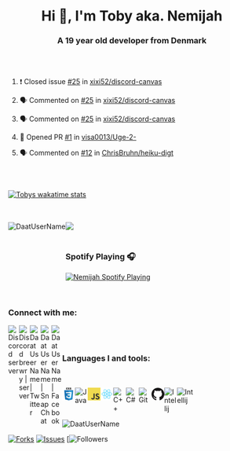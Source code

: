 <!--START_SECTION:activity-->
<h1 align="center">Hi 👋, I'm Toby aka. Nemijah</h1>
<h3 align="center">A 19 year old developer from Denmark</h3>

<br>
<br>

1. ❗️ Closed issue [#25](https://github.com/xixi52/discord-canvas/issues/25) in [xixi52/discord-canvas](https://github.com/xixi52/discord-canvas)
2. 🗣 Commented on [#25](https://github.com/xixi52/discord-canvas/issues/25) in [xixi52/discord-canvas](https://github.com/xixi52/discord-canvas)

3. 🗣 Commented on [#25](https://github.com/xixi52/discord-canvas/issues/25) in [xixi52/discord-canvas](https://github.com/xixi52/discord-canvas)
4. 💪 Opened PR [#1](https://github.com/visa0013/Uge-2-/pull/1) in [visa0013/Uge-2-](https://github.com/visa0013/Uge-2-)


5. 🗣 Commented on [#12](https://github.com/ChrisBruhn/heiku-digt/issues/12) in [ChrisBruhn/heiku-digt](https://github.com/ChrisBruhn/heiku-digt)


<br>
<br>

[![Tobys wakatime stats](https://github-readme-stats.vercel.app/api/wakatime?username=DaatUserName&theme=dark)](https://github.com/anuraghazra/github-readme-stats)

<br>
<br>

<img height="170" align="left" src="https://github-readme-stats.vercel.app/api?username=DaatUserName&count_private=true&include_all_commits=true&theme=dark" alt="DaatUserName" />
<img src="https://github-readme-stats.vercel.app/api/top-langs/?username=DaatUserName&layout=compact&theme=dark&langs_count=15" />

<br>
<br>

### Spotify Playing 🎧

[<img src="https://now-playing-codestackr.vercel.app/api/spotify-playing" alt="Nemijah Spotify Playing" width="350"/>](https://open.spotify.com/user/Toby)


<br>


### Connect with me:

[<img align="left" alt="Discord server" width="22px" src="https://maxcdn.icons8.com/Share/icon/Logos/discord_logo1600.png" />][website]
[<img align="left" alt="Discord brewry | server" width="22px" src="https://i.imgur.com/Gm0ldDm.png" />][brewry server]
[<img align="left" alt="DaatUserName | Twitter" width="22px" src="https://cdn.jsdelivr.net/npm/simple-icons@v3/icons/twitter.svg" />][twitter]
[<img align="left" alt="DaatUserName | SnapChat" width="22px" src="https://1000logos.net/wp-content/uploads/2017/08/snapchat-logo-transparent.png" />][snap]
[<img align="left" alt="DaatUserName | Facebook" width="22px" src="https://cdn.techgyd.com/50-Best-Facebook-Logo-Icons-GIF-Transparent-PNG-Images-9.png"/>][facebook]

<br>
<br>

### Languages I and tools:

<br>
<br>

<img align="left" alt="CSS3" width="26px" src="https://raw.githubusercontent.com/github/explore/80688e429a7d4ef2fca1e82350fe8e3517d3494d/topics/css/css.png" />
<img align="left" alt="Java" width="26px" src="https://www.flaticon.com/svg/static/icons/svg/226/226777.svg" />
<img align="left" alt="JavaScript" width="26px" src="https://raw.githubusercontent.com/github/explore/80688e429a7d4ef2fca1e82350fe8e3517d3494d/topics/javascript/javascript.png" />
<img align="left" alt="React" width="26px" src="https://raw.githubusercontent.com/github/explore/80688e429a7d4ef2fca1e82350fe8e3517d3494d/topics/react/react.png" />
<img align="left" alt="C++" width="26px" src="https://cdn.freebiesupply.com/logos/large/2x/c-logo-png-transparent.png"/>
<img align="left" alt="C#" width="26px" src="https://cdn.freebiesupply.com/logos/large/2x/c-logo-png-transparent.png" />
<img align="left" alt="Git" width="26px" src="https://cdn.freebiesupply.com/logos/large/2x/git-icon-logo-png-transparent.png" />
<img align="left" alt="GitHub" width="26px" src="https://raw.githubusercontent.com/github/explore/78df643247d429f6cc873026c0622819ad797942/topics/github/github.png" />
<img align="left" alt="Intellij" width="26px" src="https://upload.wikimedia.org/wikipedia/commons/thumb/d/d5/IntelliJ_IDEA_Logo.svg/1200px-IntelliJ_IDEA_Logo.svg.png" />

<img align="left" alt="Intellij" width="35px" src="https://cdn.freebiesupply.com/logos/thumbs/2x/webstorm-icon-logo.png" />

<br>

[website]: https://dsc.gg/Vinci
[twitter]: https://twitter.com/DaatName
[brewry server]: https://discord.gg/RTh79cwxxp
[facebook]: https://www.facebook.com/tobias.jensen.3975
[snap]: https://www.snapchat.com/add/toby8071

<br>
<br>

<p align="left"> <img src="https://komarev.com/ghpvc/?username=DaatUserName&label=Profile%20views&color=0e75b6&style=for-the-badge" alt="DaatUserName"/></p>

[![Forks][forks-shield]][forks-url]
[![Issues][issues-shield]][issues-url]
[![Followers][follower-shield]

[forks-shield]: https://img.shields.io/github/forks/DaatUserName/VinciBot?style=for-the-badge
[forks-url]: https://github.com/DaatUserName/VinciBot/network/members
[issues-shield]: https://img.shields.io/github/issues/DaatUserName/VinciBot?style=for-the-badge
[issues-url]: https://github.com/DaatUserName/issues
[follower-shield]: https://img.shields.io/github/followers/DaatUserName?style=for-the-badge
<!--END_SECTION:activity-->
